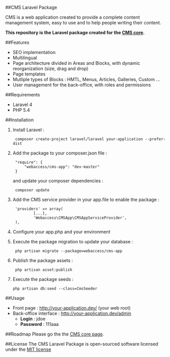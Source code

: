 ##CMS Laravel Package


CMS is a web application created to provide a complete content management system, easy to use and to help people writing their content.

**This repository is the Laravel package created for the [CMS core](https://github.com/lgandelin/cms-core).**


##Features

- SEO implementation
- Multilingual
- Page architecture divided in Areas and Blocks, with dynamic reorganization (size, drag and drop)
- Page templates
- Mutliple types of Blocks : HMTL, Menus, Articles, Galleries, Custom ...
- User management for the back-office, with roles and permissions


##Requirements

- Laravel 4
- PHP 5.4


##Installation

1. Install Laravel :

        composer create-project laravel/laravel your-application --prefer-dist

        
2. Add the package to your composer.json file :

        "require": {
            "webaccess/cms-app": "dev-master"
        }

    and update your composer dependencies :

        composer update


3. Add the CMS service provider in your app.file to enable the package :
    
        'providers' => array(
                [...],
                'Webaccess\CMSApp\CMSAppServiceProvider',
        ),

 
4. Configure your app.php and your environment

5. Execute the package migration to update your database :

        php artisan migrate --package=webaccess/cms-app

6. Publish the package assets :

        php artisan asset:publish

7.  Execute the package seeds :

        php artisan db:seed --class=CmsSeeder

##Usage

- Front page : http://your-application.dev/ (your web root)
- Back-office interface : http://your-application.dev/admin
    - **Login** : jdoe
    - **Password** : 111aaa


##Roadmap
Please go the the [CMS core page](https://github.com/lgandelin/cms-core/blob/master/ROADMAP.md).


##License
The CMS Laravel Package is open-sourced software licensed under the [MIT license](http://opensource.org/licenses/MIT)